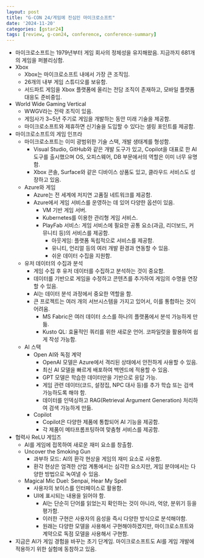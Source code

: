```yaml
---
layout: post
title: "G-CON 24/게임에 진심인 마이크로소프트"
date: '2024-11-20'
categories: [gstar24]
tags: [review, g-con24, conference, conference-summary]
---
```


- 마이크로소프트는 1979년부터 게임 회사의 정체성을 유지해왔음. 지금까지 681개의 게임을 퍼블리싱함.
- Xbox
    - Xbox는 마이크로소프트 내에서 가장 큰 조직임.
    - 26개의 내부 게임 스튜디오를 보유함.
    - 서드파트 게임을 Xbox 플랫폼에 올리는 전담 조직이 존재하고, 모바일 플랫폼 대응도 준비중임.
- World Wide Gaming Vertical
    - WWGV라는 전략 조직이 있음.
    - 게임사가 3~5년 주기로 게임을 개발하는 동안 미래 기술을 제공함.
    - 마이크로소프트와 제휴하면 신기술을 도입할 수 있다는 셀링 포인트를 제공함.
- 마이크로소프트의 게임 인프라
    - 마이크로소프트는 이미 광범위한 기술 스택, 개발 생태계를 형성함.
        - Visual Studio, GitHub와 같은 개발 도구가 있고, Copilot을 대표로 한 AI 도구를 출시했으며 OS, 오피스웨어, DB 부문에서의 역할은 이미 너무 유명함.
        - Xbox 콘솔, Surface와 같은 디바이스 상품도 있고, 클라우드 서비스도 성장하고 있음.
    - Azure와 게임
        - Azure는 전 세계에 저지연 고품질 네트워크를 제공함.
        - Azure에서 게임 서비스를 운영하는 데 있어 다양한 옵션이 있음.
            - VM 기반 게임 서버.
            - Kubernetes를 이용한 관리형 게임 서비스.
            - PlayFab 서비스: 게임 서비스에 필요한 공통 요소(과금, 리더보드, 커뮤니티 등)의 서비스를 제공함.
                - 아웃게임: 플랫폼 독립적으로 서비스를 제공함.
                - 유니티, 언리얼 등의 여러 개발 환경과 연동할 수 있음.
                - 쉬운 데이터 수집을 지원함.
    - 유저 데이터의 수집과 분석
        - 게임 수집 후 유저 데이터를 수집하고 분석하는 것이 중요함.
        - 데이터를 기반으로 게임을 수정하고 콘텐츠를 추가하여 게임의 수명을 연장할 수 있음.
        - AI는 데이터 분석 과정에서 중요한 역할을 함.
        - 큰 프로젝트는 여러 개의 서브시스템을 가지고 있어서, 이를 통합하는 것이 어려움.
            - MS Fabric은 여러 데이터 소스를 하나의 플랫폼에서 분석 가능하게 만듦.
            - Kusto QL: 효율적인 쿼리를 위한 새로운 언어. 코파일럿을 활용하여 쉽게 작성 가능함.
    - AI 스택
        - Open AI와 독점 계약
            - OpenAI 모델은 Azure에서 격리된 상태에서 안전하게 사용할 수 있음.
            - 최신 AI 모델을 빠르게 배포하여 백엔드에 적용할 수 있음.
            - GPT 모델은 학습한 데이터만을 기반으로 응답 가능.
            - 게임 관련 데이터(코드, 설정집, NPC 대사 등)를 추가 학습 또는 검색 가능하도록 해야 함.
            - 데이터를 인덱싱하고 RAG(Retrieval Argument Generation) 처리하여 검색 가능하게 만듦.
        - Copilot
            - Copilot은 다양한 제품에 통합되어 AI 기능을 제공함.
            - 각 제품이 메타프롬프팅하여 맞춤형 서비스를 제공함.
- 협력사 ReLU 게임즈
    - AI를 게임에 접목하여 새로운 재미 요소를 창출함.
    - Uncover the Smoking Gun
        - 과부하 모드: AI의 환각 현상을 게임의 재미 요소로 사용함.
        - 환각 현상은 엄격한 산업 계통에서는 심각한 요소지만, 게임 분야에서는 다양한 방법으로 녹여낼 수 있음.
    - Magical Mic Duel: Senpai, Hear My Spell
        - 사용자의 보이스를 인터페이스로 활용함.
        - UI에 표시되는 내용을 읽어야 함.
            - AI는 단순히 단어를 읽었는지 확인하는 것이 아니라, 억양, 분위기 등을 평가함.
            - 이러한 구현은 사용자의 음성을 즉시 다양한 방식으로 분석해야함.
            - 원래는 다양한 모델을 사용해서 구현해야하겠지만, 마이크로소프트와 계약으로 독점 모델을 사용해서 구현함.
- 지금은 AI가 게임 경험을 바꾸는 초기 단계임. 마이크로소프트도 AI를 게임 개발에 적용하기 위한 실험에 동참하고 있음.
